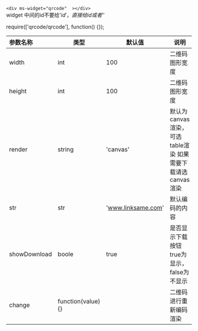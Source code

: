 `<div ms-widget="qrcode"  ></div>`   
widget 中间的id不要给'$id'，直接给id或者'$'

 require(['qrcode/qrcode'], function() {});

| 参数名称  |     类型|  默认值  |说明     |
| :--------  |  ------- | ------| -------- |
|width| int| 100 | 二维码图形宽度 |
|height| int| 100 |  二维码图形宽度 |
|render| string|'canvas' |默认为canvas渲染，可选table渲染 如果需要下载请选canvas渲染 |
|str| str|'www.linksame.com' |默认编码的内容 |
|showDownload| boole|true | 是否显示下载按钮 true为显示，false为不显示|
|change| function(value){}| | 二维码进行重新编码渲染|